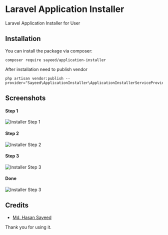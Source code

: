 # Laravel Application Installer

Laravel Application Installer for User

## Installation
You can install the package via composer:

```shell
composer require sayeed/application-installer
```

After installation need to publish vendor
```shell
php artisan vendor:publish --provider="Sayeed\ApplicationInstaller\ApplicationInstallerServiceProvider"
```

## Screenshots

#### Step 1
![Installer Step 1](https://user-images.githubusercontent.com/20739060/127758077-9685f001-28a2-4661-9bbf-bf3f8cca4d48.png)

#### Step 2
![Installer Step 2](https://user-images.githubusercontent.com/20739060/127758111-37e86714-6093-49bc-83c6-ae3a3e2a8e05.png)

#### Step 3
![Installer Step 3](https://user-images.githubusercontent.com/20739060/127758127-6593fcd7-318b-43fb-a206-82addea8f9ab.png)

#### Done
![Installer Step 3](https://user-images.githubusercontent.com/20739060/127761499-240980cb-37af-47ed-a8de-f657c7cb257c.png)


## Credits

- [Md. Hasan Sayeed](https://github.com/jbhasan)

 Thank you for using it.
